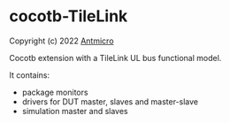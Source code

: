 # cocotb-TileLink

Copyright (c) 2022 [Antmicro](https://antmicro.com)

Cocotb extension with a TileLink UL bus functional model.

It contains:
* package monitors
* drivers for DUT master, slaves and master-slave
* simulation master and slaves
